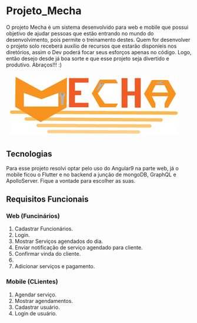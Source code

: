 # Projeto_Mecha
O projeto Mecha é um sistema desenvolvido para web e mobile que possui objetivo de ajudar pessoas que estão entrando no mundo do desenvolvimento, pois permite o treinamento destes. Quem for desenvolver o projeto solo receberá auxílio de recursos que estarão disponíeis nos diretórios, assim o Dev poderá focar seus esforços apenas no código. Logo, então desejo desde já boa sorte e que esse projeto seja divertido e produtivo. Abraços!!! :)

<img src="assets/Logomecha.png" style="margin:10px; align-self:center"/>

## Tecnologias
Para esse projeto resolvi optar pelo uso do Angular9 na parte web, já o mobile ficou o Flutter e no backend a junção de mongoDB, GraphQL e ApolloServer. Fique a vontade para escolher as suas.

## Requisitos Funcionais
### Web (Funcinários)
<ol>
 <li>Cadastrar Funcionários.</li>
 <li>Login.</li>
 <li>Mostrar Serviços agendados do dia.</li>
 <li>Enviar notificação de serviço agendado para cliente.</li>
 <li>Confirmar vinda do cliente.<li/>
 <li>Adicionar serviços e pagamento.</li>
 </ol>
 
### Mobile (CLientes)
 <ol>
 <li>Agendar serviço.</li>
 <li>Mostrar agendamentos.</li>
 <li>Cadastrar usuário.</li>
 <li>Login de usuário.</li>
 </ol>
